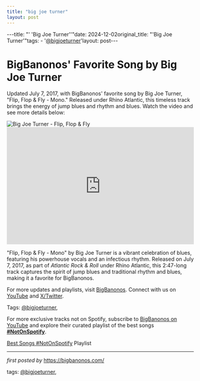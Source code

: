 ```yaml
---
title: "big joe turner"
layout: post
---
```

---title: "' 'Big Joe Turner''"date: 2024-12-02original_title: "'Big Joe Turner'"tags:  - '[@bigjoeturner](/tags/bigjoeturner/)'layout: post---<!-- Post Title --><h1 >BigBanonos' Favorite Song by Big Joe Turner</h1> <!-- Introductory Text --><p >Updated July 7, 2017, with BigBanonos' favorite song by Big Joe Turner, "Flip, Flop & Fly - Mono." Released under Rhino Atlantic, this timeless track brings the energy of jump blues and rhythm and blues. Watch the video and see more details below:</p> <!-- Featured Image --><div > <img src="https://i.scdn.co/image/ab67616d00001e0232ebd864fea683b32f1fddeb" alt="Big Joe Turner - Flip, Flop & Fly" /></div> <!-- YouTube Video Embed --><div > <iframe width="100%" height="315" src="https://www.youtube.com/embed/aNpvOUmXglM" title="Big Joe Turner Flip Flop & Fly" frameborder="0" allow="accelerometer; autoplay; clipboard-write; encrypted-media; gyroscope; picture-in-picture; web-share" referrerpolicy="strict-origin-when-cross-origin" allowfullscreen></iframe></div> <!-- Song Information --><div > <p>"Flip, Flop & Fly - Mono" by Big Joe Turner is a vibrant celebration of blues, featuring his powerhouse vocals and an infectious rhythm. Released on July 7, 2017, as part of *Atlantic Rock & Roll* under Rhino Atlantic, this 2:47-long track captures the spirit of jump blues and traditional rhythm and blues, making it a favorite for BigBanonos.</p></div> <!-- Footer Links --><div > <p>For more updates and playlists, visit <a href="https://bigbanonos.com/" target="_blank">BigBanonos</a>. Connect with us on <a href="https://www.youtube.com/[@BigBanonos](/tags/BigBanonos/)" target="_blank">YouTube</a> and <a href="https://x.com/bigbanonos" target="_blank">X/Twitter</a>.</p></div> <!-- Tags --><p >Tags: [@bigjoeturner](/tags/bigjoeturner/),</p><!--Subscribe and Playlist Links--><div>    <p>For more exclusive tracks not on Spotify, subscribe to <a href="https://www.youtube.com/[@BigBanonos](/tags/BigBanonos/)" target="_blank">BigBanonos on YouTube</a> and explore their curated playlist of the best songs <strong>[#NotOnSpotify](/tags/NotOnSpotify/)</strong>.</p>    <p><a href="https://www.youtube.com/playlist?list=PLtuNtuTatqI0kFahUCbtbfenC_ET5O_tr" target="_blank">Best Songs [#NotOnSpotify](/tags/NotOnSpotify/) Playlist<br /></a></p></div><hr /><p><em>first posted by</em> <a href="https://bigbanonos.com/" rel="noopener" target="_new">https://bigbanonos.com/</a></p><p>tags: [@bigjoeturner](/tags/bigjoeturner/),</p>
